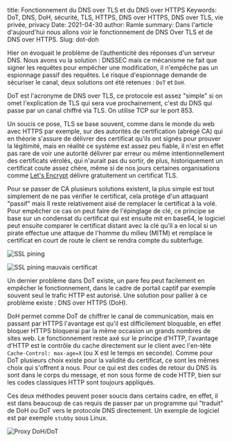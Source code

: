 title: Fonctionnement du DNS over TLS et du DNS over HTTPS
Keywords: DoT, DNS, DoH, sécurité, TLS, HTTPS, DNS over HTTPS, DNS over TLS, vie privée, privacy
Date: 2021-04-30
author: Ramle
summary: Dans l'article d'aujourd'hui nous allons voir le fonctionnement de DNS Over TLS et de DNS over HTTPS.
Slug: dot-doh

Hier on évoquait le problème de l’authenticité des réponses d'un serveur DNS. Nous avons vu la solution : DNSSEC mais ce mécanisme ne fait que signer les requêtes pour empêcher une modification, il n'empêche pas un espionnage passif des requêtes. Le risque d'espionnage demande de sécuriser le canal, deux solutions ont été retenues : `DoT` et `DoH`.

DoT est l'acronyme de DNS  over TLS, ce protocole est assez "simple" si on omet l'explication de TLS qui sera vue prochainement, c'est du DNS qui passe par un canal chiffré via TLS. On utilise TCP sur le port 853.

Un soucis ce pose, TLS se base souvent, comme dans le monde du web avec HTTPS par exemple, sur des autorités de certification (abrégé CA) qui en théorie s'assure de délivrer des certificat qu'ils ont signés pour prouver la légitimité, mais en réalité ce système est assez peu fiable, il n'est en effet pas rare de voir une autorité délivrer par erreur ou même intentionnellement des certificats vérolés, qui n'aurait pas du sortir, de plus, historiquement un certificat coute assez chère, même si de nos jours certaines organisations comme [Let's Encrypt](https://letsencrypt.org/) délivre gratuitement un certificat TLS.

Pour se passer de CA plusieurs solutions existent, la plus simple est tout simplement de ne pas vérifier le certificat, cela protège d'un attaquant "passif" mais Il reste relativement aisé de remplacer le certificat à la volé. Pour empêcher ce cas on peut faire de l'épinglage de clé, ce principe se base sur un condensat du certificat qui est ensuite mit en base64, le logiciel peut ensuite comparer le certificat distant avec la clé qu'il a en local si un pirate effectue une attaque de l'homme du milieu (MITM) et remplace le certificat en court de route le client se rendra compte du subterfuge.

![SSL pining](/static/img/dns/ssl-pining.png)

![SSL pining mauvais certificat](/static/img/dns/ssl-pining-fail.png)

Un dernier problème dans DoT existe, un pare feu peut facilement en empêcher le fonctionnement, dans le cadre de portail captif par exemple souvent seul le trafic HTTP est autorisé. Une solution pour pallier à ce problème existe : DNS over HTTPS (DoH).

DoH permet comme DoT de chiffrer le canal de communication, mais en passant par HTTPS l'avantage est qu'il est difficilement bloquable, en effet bloquer HTTPS bloquerai par la même occasion un grands nombres de sites web. Le fonctionnement reste axé sur le principe d'HTTP, l'avantage d'HTTP est le contrôle du cache directement sur le client avec l'en-tête `Cache-Control: max-age=X` (ou X est le temps en seconde). Comme pour DoT plusieurs choix existe pour la validité du certificat, ce sont les mêmes choix qui s'offrent à nous. Pour ce qui est des codes de retour du DNS ils sont dans le corps du message, et non sous forme de code HTTP, bien sur les codes classiques HTTP sont toujours appliqués.

Ces deux méthodes peuvent poser soucis dans certains cadre, en effet, il est dans beaucoup de cas requis de passer par un programme qui "traduit" de DoH ou DoT vers le protocole DNS directement. Un exemple de logiciel est par exemple `stubby` sous Linux.

![Proxy DoH/DoT](/static/img/dns/proxy-dot-doh.png)
